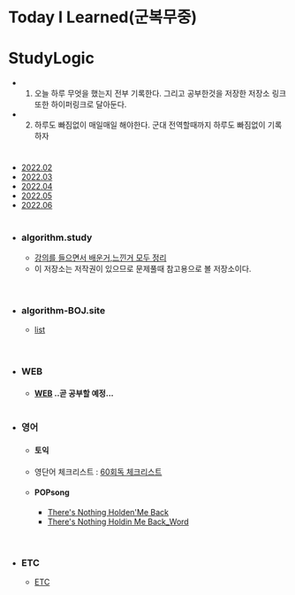 # Today I Learned(군복무중)
# StudyLogic
  - 1. 오늘 하루 무엇을 했는지 전부 기록한다. 그리고 공부한것을 저장한 저장소 링크또한 하이퍼링크로 달아둔다.
  - 2. 하루도 빠짐없이 매일매일 해야한다. 군대 전역할때까지 하루도 빠짐없이 기록하자
#

- [2022.02](https://github.com/SeungMin2001/TIL/tree/main/2022.02) 
- [2022.03](https://github.com/SeungMin2001/TIL/tree/main/2022.03)
- [2022.04](https://github.com/SeungMin2001/TIL/tree/main/2022.04)
- [2022.05](https://github.com/SeungMin2001/TIL/tree/main/2022.05)
- [2022.06](https://github.com/SeungMin2001/TIL/tree/main/2022.06)

#
 - ### algorithm.study
   - [강의를 들으면서 배운거,느낀거 모두 정리](https://github.com/SeungMin2001/TIL/tree/main/CodingTest)
   - 이 저장소는 저작권이 있으므로 문제풀때 참고용으로 볼 저장소이다.<br><br>
#
 - ### algorithm-BOJ.site
     - [list](https://github.com/SeungMin2001/TIL/tree/main/algorithm_list) <br><br>
#
  - ### WEB
    - #### [WEB](https://github.com/SeungMin2001/TIL/tree/main/WEB) ..곧 공부할 예정... 
# 

 - ### 영어
   - #### 토익
    - 영단어 체크리스트 : [60회독 체크리스트](https://github.com/SeungMin2001/TIL/blob/main/English/TOEIC/%EC%98%81%EB%8B%A8%EC%96%B4%20%EA%B3%84%ED%9A%8D.md) 
      
   - #### POPsong
       - [There's Nothing Holden'Me Back](https://github.com/SeungMin2001/TIL/blob/main/English/POP/There's%20Nothing%20Holdin'Me%20Back.md) 
       - [There's Nothing Holdin Me Back_Word](https://github.com/SeungMin2001/TIL/blob/main/English/POP/There's...Word.md)
  <br><br>
#

 - ### ETC
   - [ETC](https://github.com/SeungMin2001/TIL/blob/main/ETC/ETC_README.md) 
